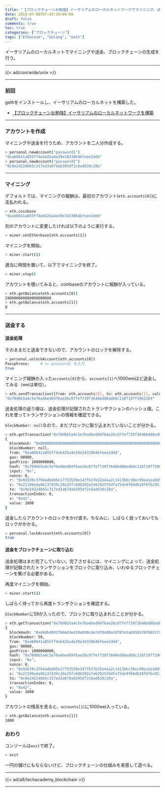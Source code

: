 ```yaml
---
title: "【ブロックチェーンお勉強】イーサリアムのローカルネットワークでマイニング、送金"
date: 2019-07-08T07:49:34+09:00
draft: false
comments: true
toc: true
categories: ["ブロックチェーン"]
tags: ["Ethereum", "Golang", "Geth"]
---
```


イーサリアムのローカルネットでマイニングや送金、ブロックチェーンの生成を行う。

<!--more-->

---

{{< ad/con/wide/unix >}}

---

### 前回

gethをインストールし、イーサリアムのローカルネットを構築した。

- [【ブロックチェーンお勉強】イーサリアムのローカルネットワークを構築](https://www.ted027.com/post/go-ethereum)

---

### アカウントを作成

マイニングや送金を行うため、アカウントを二人分作成する。

```sh
> personal.newAccount("password1")
"0xa60641a855ff4eb42ba4e39e3433064bfeee2ddd"
> personal.newAccount("password2")
"0x9e24224b65c317ed3a67dab395df2c6ad63dc28a"
```

---

### マイニング

デフォルトでは、マイニングの報酬は、最初のアカウント(`eth.accounts[0]`)に支払われる。

```sh
> eth.coinbase
"0xa60641a855ff4eb42ba4e39e3433064bfeee2ddd"
```

別のアカウントに変更したければ以下のように実行する。

```sh
> miner.setEtherbase(eth.accounts[1])
```

マイニングを開始。

```sh
> miner.start(1)
```

適当に時間を置いて、以下でマイニングを終了。

```sh
> miner.stop()
```

アカウントを覗いてみると、coinbaseのアカウントに報酬が入っている。

```sh
> eth.getBalance(eth.accounts[0])
290000000000000000000
> eth.getBalance(eth.accounts[1])
0
```

---

### 送金する

#### 送金処理

そのままだと送金できないので、アカウントのロックを解除する。

```sh
> personal.unlockAccount(eth.accounts[0])
Passphrase:     # <= password1 を入力
true
```

マイニング報酬の入った`accounts[0]`から、`accounts[1]`へ1000weiほど送金してみる（weiは単位）。

```sh
> eth.sendTransaction({from: eth.accounts[0], to: eth.accounts[1], value: 1000})
"0x70d6b5a4c5e76a4bed69f6ae26c07fef739f3646bd88adb0c118f19ff3962269"
```

送金処理の返り値は、送金処理が記録されたトランザクションのハッシュ値。これを使ってトランザクションの情報を確認できる。

`blockNumber: null`なので、まだブロックに取り込まれていないことが分かる。

```sh
> eth.getTransaction("0x70d6b5a4c5e76a4bed69f6ae26c07fef739f3646bd88adb0c118f19ff3962269")
{
  blockHash: "0x0000000000000000000000000000000000000000000000000000000000000000",
  blockNumber: null,
  from: "0xa60641a855ff4eb42ba4e39e3433064bfeee2ddd",
  gas: 90000,
  gasPrice: 1000000000,
  hash: "0x70d6b5a4c5e76a4bed69f6ae26c07fef739f3646bd88adb0c118f19ff3962269",
  input: "0x",
  nonce: 0,
  r: "0x92639c3794adbd45e17753539e147fb37b32e4aa2c1413bbc30ec99ea1ea9d9e",
  s: "0x21199ada96137d39c20a35fc686202a7e62925f6dfa75de9f84db18f6fbc8530",
  to: "0x9e24224b65c317ed3a67dab395df2c6ad63dc28a",
  transactionIndex: 0,
  v: "0x42",
  value: 1000
}
```

送金したらアカウントのロックをかけ直す。ちなみに、しばらく放っておいてもロックがかかる。

```sh
> personal.lockAccount(eth.accounts[0])
true
```

#### 送金をブロックチェーンに取り込む

送金処理はまだ完了していない。完了させるには、マイニングによって、送金処理が記録されたトランザクションをブロックに取り込み、いわゆるブロックチェーンを繋げる必要がある。

再度マイニングを開始。

```sh
> miner.start(1)
```

しばらく待ってから再度トランザクションを確認する。

`blockNumber`に59が入ったので、ブロックに取り込まれたことが分かる。

```sh
> eth.getTransaction("0x70d6b5a4c5e76a4bed69f6ae26c07fef739f3646bd88adb0c118f19ff3962269")
{
  blockHash: "0xd4dbd092f666d3ed19e830cde7d70a90a2d787e5ab91b570fb03172546c4d7df",
  blockNumber: 59,
  from: "0xa60641a855ff4eb42ba4e39e3433064bfeee2ddd",
  gas: 90000,
  gasPrice: 1000000000,
  hash: "0x70d6b5a4c5e76a4bed69f6ae26c07fef739f3646bd88adb0c118f19ff3962269",
  input: "0x",
  nonce: 0,
  r: "0x92639c3794adbd45e17753539e147fb37b32e4aa2c1413bbc30ec99ea1ea9d9e",
  s: "0x21199ada96137d39c20a35fc686202a7e62925f6dfa75de9f84db18f6fbc8530",
  to: "0x9e24224b65c317ed3a67dab395df2c6ad63dc28a",
  transactionIndex: 0,
  v: "0x42",
  value: 1000
}
```

アカウントの残高を見ると、`accounts[1]`に1000wei入っている。

```sh
> eth.getBalance(eth.accounts[1])
1000
```

### おわり

コンソールは`exit`で終了。

```sh
> exit
```

一円の儲けにもならないけど、ブロックチェーンの仕組みを実感して遊べる。

---

{{< ad/a8/techacademy_blockchain >}}

---

